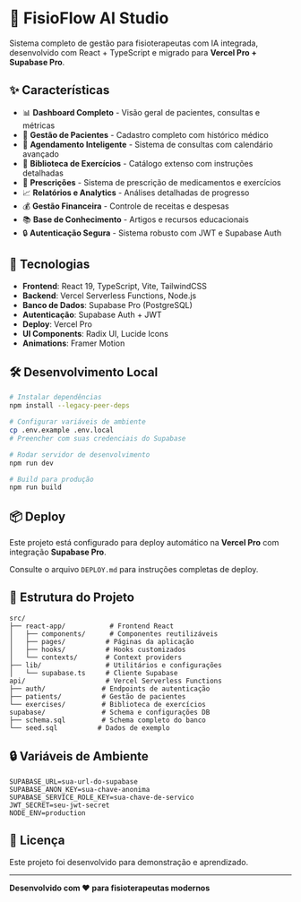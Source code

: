 # 🏥 FisioFlow AI Studio

Sistema completo de gestão para fisioterapeutas com IA integrada, desenvolvido com React + TypeScript e migrado para **Vercel Pro + Supabase Pro**.

## ✨ Características

- 📊 **Dashboard Completo** - Visão geral de pacientes, consultas e métricas
- 👥 **Gestão de Pacientes** - Cadastro completo com histórico médico
- 📅 **Agendamento Inteligente** - Sistema de consultas com calendário avançado
- 💪 **Biblioteca de Exercícios** - Catálogo extenso com instruções detalhadas
- 💊 **Prescrições** - Sistema de prescrição de medicamentos e exercícios
- 📈 **Relatórios e Analytics** - Análises detalhadas de progresso
- 💰 **Gestão Financeira** - Controle de receitas e despesas
- 📚 **Base de Conhecimento** - Artigos e recursos educacionais
- 🔒 **Autenticação Segura** - Sistema robusto com JWT e Supabase Auth

## 🚀 Tecnologias

- **Frontend**: React 19, TypeScript, Vite, TailwindCSS
- **Backend**: Vercel Serverless Functions, Node.js
- **Banco de Dados**: Supabase Pro (PostgreSQL)
- **Autenticação**: Supabase Auth + JWT
- **Deploy**: Vercel Pro
- **UI Components**: Radix UI, Lucide Icons
- **Animations**: Framer Motion

## 🛠️ Desenvolvimento Local

```bash
# Instalar dependências
npm install --legacy-peer-deps

# Configurar variáveis de ambiente
cp .env.example .env.local
# Preencher com suas credenciais do Supabase

# Rodar servidor de desenvolvimento
npm run dev

# Build para produção
npm run build
```

## 📦 Deploy

Este projeto está configurado para deploy automático na **Vercel Pro** com integração **Supabase Pro**.

Consulte o arquivo `DEPLOY.md` para instruções completas de deploy.

## 📁 Estrutura do Projeto

```
src/
├── react-app/           # Frontend React
│   ├── components/      # Componentes reutilizáveis
│   ├── pages/          # Páginas da aplicação
│   ├── hooks/          # Hooks customizados
│   └── contexts/       # Context providers
├── lib/                # Utilitários e configurações
│   └── supabase.ts     # Cliente Supabase
api/                    # Vercel Serverless Functions
├── auth/              # Endpoints de autenticação
├── patients/          # Gestão de pacientes
└── exercises/         # Biblioteca de exercícios
supabase/              # Schema e configurações DB
├── schema.sql         # Schema completo do banco
└── seed.sql          # Dados de exemplo
```

## 🔒 Variáveis de Ambiente

```env
SUPABASE_URL=sua-url-do-supabase
SUPABASE_ANON_KEY=sua-chave-anonima
SUPABASE_SERVICE_ROLE_KEY=sua-chave-de-servico
JWT_SECRET=seu-jwt-secret
NODE_ENV=production
```

## 📄 Licença

Este projeto foi desenvolvido para demonstração e aprendizado.

---

**Desenvolvido com ❤️ para fisioterapeutas modernos**